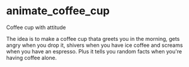 # animate_coffee_cup

Coffee cup with attitude

The idea is to make a coffee cup thata greets you in the morning, gets angry when you drop it, shivers when you have ice coffee and screams when you have an espresso. Plus it tells you random facts when you're having coffee alone.
